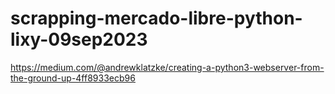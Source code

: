 # scrapping-mercado-libre-python-lixy-09sep2023
https://medium.com/@andrewklatzke/creating-a-python3-webserver-from-the-ground-up-4ff8933ecb96
